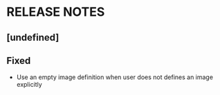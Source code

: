 # RELEASE NOTES

## [undefined]

## Fixed

- Use an empty image definition when user does not defines an image explicitly
